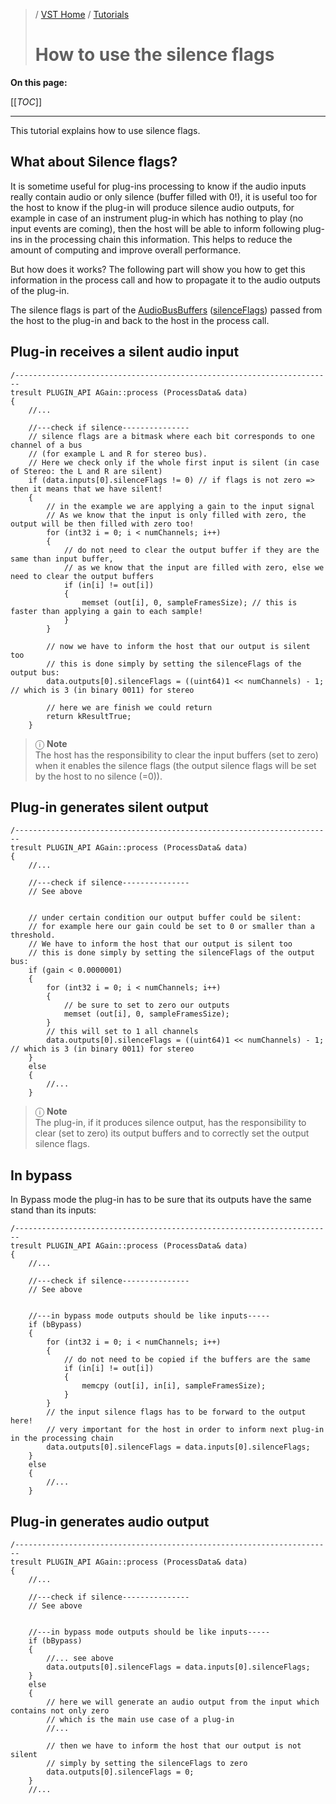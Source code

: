 >/ [VST Home](../index.md) / [Tutorials](../Tutorials/Index.md)
>
># How to use the silence flags

**On this page:**

[[_TOC_]]

---

This tutorial explains how to use silence flags.

## What about Silence flags?

It is sometime useful for plug-ins processing to know if the audio inputs really contain audio or only silence (buffer filled with 0!), it is useful too for the host to know if the plug-in will produce silence audio outputs, for example in case of an instrument plug-in which has nothing to play (no input events are coming), then the host will be able to inform following plug-ins in the processing chain this information. This helps to reduce the amount of computing and improve overall performance.

But how does it works? The following part will show you how to get this information in the process call and how to propagate it to the audio outputs of the plug-in.

The silence flags is part of the [AudioBusBuffers](https://steinbergmedia.github.io/vst3_doc/vstinterfaces/structSteinberg_1_1Vst_1_1AudioBusBuffers.html) ([silenceFlags](https://steinbergmedia.github.io/vst3_doc/vstinterfaces/structSteinberg_1_1Vst_1_1AudioBusBuffers.html#a2c73b926e22ddb05193b6edd16a008f8)) passed from the host to the plug-in and back to the host in the process call.

## Plug-in receives a silent audio input

```
/-----------------------------------------------------------------------
tresult PLUGIN_API AGain::process (ProcessData& data)
{
    //...

    //---check if silence---------------
    // silence flags are a bitmask where each bit corresponds to one channel of a bus
    // (for example L and R for stereo bus).
    // Here we check only if the whole first input is silent (in case of Stereo: the L and R are silent)
    if (data.inputs[0].silenceFlags != 0) // if flags is not zero => then it means that we have silent!
    {
        // in the example we are applying a gain to the input signal
        // As we know that the input is only filled with zero, the output will be then filled with zero too!
        for (int32 i = 0; i < numChannels; i++)
        {
            // do not need to clear the output buffer if they are the same than input buffer,
            // as we know that the input are filled with zero, else we need to clear the output buffers
            if (in[i] != out[i])
            {
                memset (out[i], 0, sampleFramesSize); // this is faster than applying a gain to each sample!
            }
        }

        // now we have to inform the host that our output is silent too
        // this is done simply by setting the silenceFlags of the output bus:
        data.outputs[0].silenceFlags = ((uint64)1 << numChannels) - 1; // which is 3 (in binary 0011) for stereo

        // here we are finish we could return
        return kResultTrue;
    }
```
        
>ⓘ **Note**<br>
>The host has the responsibility to clear the input buffers (set to zero) when it enables the silence flags (the output silence flags will be set by the host to no silence (=0)).

## Plug-in generates silent output

```
/-----------------------------------------------------------------------
tresult PLUGIN_API AGain::process (ProcessData& data)
{
    //...

    //---check if silence---------------
    // See above


    // under certain condition our output buffer could be silent:
    // for example here our gain could be set to 0 or smaller than a threshold.
    // We have to inform the host that our output is silent too
    // this is done simply by setting the silenceFlags of the output bus:
    if (gain < 0.0000001)
    {
        for (int32 i = 0; i < numChannels; i++)
        {
            // be sure to set to zero our outputs
            memset (out[i], 0, sampleFramesSize);
        }
        // this will set to 1 all channels
        data.outputs[0].silenceFlags = ((uint64)1 << numChannels) - 1; // which is 3 (in binary 0011) for stereo
    }
    else
    {
        //...
    }
```

>ⓘ **Note**<br>
>The plug-in, if it produces silence output, has the responsibility to clear (set to zero) its output buffers and to correctly set the output silence flags.

## In bypass

In Bypass mode the plug-in has to be sure that its outputs have the same stand than its inputs:

```
/-----------------------------------------------------------------------
tresult PLUGIN_API AGain::process (ProcessData& data)
{
    //...

    //---check if silence---------------
    // See above


    //---in bypass mode outputs should be like inputs-----
    if (bBypass)
    {
        for (int32 i = 0; i < numChannels; i++)
        {
            // do not need to be copied if the buffers are the same
            if (in[i] != out[i])
            {
                memcpy (out[i], in[i], sampleFramesSize);
            }
        }
        // the input silence flags has to be forward to the output here!
        // very important for the host in order to inform next plug-in in the processing chain
        data.outputs[0].silenceFlags = data.inputs[0].silenceFlags;
    }
    else
    {
        //...
    }
```

## Plug-in generates audio output

```
/-----------------------------------------------------------------------
tresult PLUGIN_API AGain::process (ProcessData& data)
{
    //...

    //---check if silence---------------
    // See above


    //---in bypass mode outputs should be like inputs-----
    if (bBypass)
    {
        //... see above
        data.outputs[0].silenceFlags = data.inputs[0].silenceFlags;
    }
    else
    {
        // here we will generate an audio output from the input which contains not only zero
        // which is the main use case of a plug-in
        //...

        // then we have to inform the host that our output is not silent
        // simply by setting the silenceFlags to zero
        data.outputs[0].silenceFlags = 0;
    }
    //...
```
